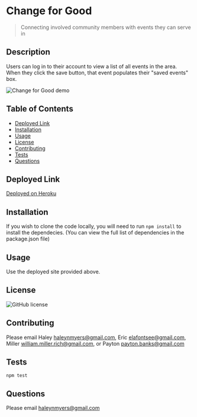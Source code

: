 # Change for Good
> Connecting involved community members with events they can serve in

## Description
Users can log in to their account to view a list of all events in the area. When they click the save button, that event populates their "saved events" box. 

![Change for Good demo](.gif)

## Table of Contents
* [Deployed Link](#deployed-link)
* [Installation](#installation)
* [Usage](#usage)
* [License](#license)
* [Contributing](#contributing)
* [Tests](#tests)
* [Questions](#questions)

## Deployed Link
[Deployed on Heroku](https://arcane-ravine-47168.herokuapp.com/)

## Installation
If you wish to clone the code locally, you will need to run `npm install` to install the dependecies. (You can view the full list of dependencies in the package.json file)

## Usage
Use the deployed site provided above.

## License
![GitHub license](https://img.shields.io/badge/license-MIT-blue.svg)

## Contributing
Please email Haley [haleynmyers@gmail.com](mailto:haleynmyers@gmail.com), Eric [elafontsee@gmail.com](mailto:elafontsee@gmail.com), Miller
[william.miller.rich@gmail.com](william.miller.rich@gmail.com), or Payton [payton.banks@gmail.com](mailto:payton.banks@gmail.com)

## Tests
`npm test`

## Questions
Please email [haleynmyers@gmail.com](mailto:haleynmyers@gmail.com)


